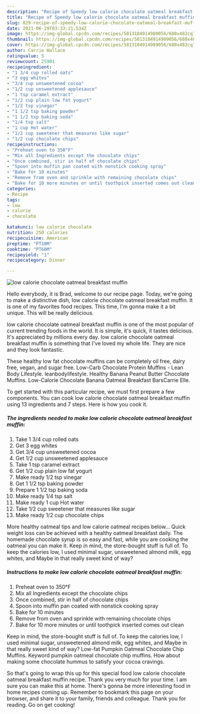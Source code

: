 ```yaml
---
description: "Recipe of Speedy low calorie chocolate oatmeal breakfast muffin"
title: "Recipe of Speedy low calorie chocolate oatmeal breakfast muffin"
slug: 829-recipe-of-speedy-low-calorie-chocolate-oatmeal-breakfast-muffin
date: 2021-06-29T03:33:21.534Z
image: https://img-global.cpcdn.com/recipes/5813104914989056/680x482cq70/low-calorie-chocolate-oatmeal-breakfast-muffin-recipe-main-photo.jpg
thumbnail: https://img-global.cpcdn.com/recipes/5813104914989056/680x482cq70/low-calorie-chocolate-oatmeal-breakfast-muffin-recipe-main-photo.jpg
cover: https://img-global.cpcdn.com/recipes/5813104914989056/680x482cq70/low-calorie-chocolate-oatmeal-breakfast-muffin-recipe-main-photo.jpg
author: Carrie Wallace
ratingvalue: 5
reviewcount: 25901
recipeingredient:
- "1 3/4 cup rolled oats"
- "3 egg whites"
- "3/4 cup unsweetened cocoa"
- "1/2 cup unsweetened applesauce"
- "1 tsp caramel extract"
- "1/2 cup plain low fat yogurt"
- "1/2 tsp vinegar"
- "1 1/2 tsp baking powder"
- "1 1/2 tsp baking soda"
- "1/4 tsp salt"
- "1 cup Hot water"
- "1/2 cup sweetener that measures like sugar"
- "1/2 cup chocolate chips"
recipeinstructions:
- "Preheat oven to 350°F"
- "Mix all Ingredients except the chocolate chips"
- "Once combined, stir in half of chocolate chips"
- "Spoon into muffin pan coated with nonstick cooking spray"
- "Bake for 10 minutes"
- "Remove from oven and sprinkle with remaining chocolate chips"
- "Bake for 10 more minutes or until toothpick inserted comes out clean"
categories:
- Recipe
tags:
- low
- calorie
- chocolate

katakunci: low calorie chocolate 
nutrition: 250 calories
recipecuisine: American
preptime: "PT10M"
cooktime: "PT60M"
recipeyield: "1"
recipecategory: Dinner

---
```



![low calorie chocolate oatmeal breakfast muffin](https://img-global.cpcdn.com/recipes/5813104914989056/680x482cq70/low-calorie-chocolate-oatmeal-breakfast-muffin-recipe-main-photo.jpg)

Hello everybody, it is Brad, welcome to our recipe page. Today, we're going to make a distinctive dish, low calorie chocolate oatmeal breakfast muffin. It is one of my favorites food recipes. This time, I'm gonna make it a bit unique. This will be really delicious.

low calorie chocolate oatmeal breakfast muffin is one of the most popular of current trending foods in the world. It is simple, it's quick, it tastes delicious. It's appreciated by millions every day. low calorie chocolate oatmeal breakfast muffin is something that I've loved my whole life. They are nice and they look fantastic.

These healthy low fat chocolate muffins can be completely oil free, dairy free, vegan, and sugar free. Low-Carb Chocolate Protein Muffins - Lean Body Lifestyle. leanbodylifestyle. Healthy Banana Peanut Butter Chocolate Muffins. Low-Calorie Chocolate Banana Oatmeal Breakfast BarsCarrie Elle.


To get started with this particular recipe, we must first prepare a few components. You can cook low calorie chocolate oatmeal breakfast muffin using 13 ingredients and 7 steps. Here is how you cook it.

<!--inarticleads1-->

##### The ingredients needed to make low calorie chocolate oatmeal breakfast muffin:

1. Take 1 3/4 cup rolled oats
1. Get 3 egg whites
1. Get 3/4 cup unsweetened cocoa
1. Get 1/2 cup unsweetened applesauce
1. Take 1 tsp caramel extract
1. Get 1/2 cup plain low fat yogurt
1. Make ready 1/2 tsp vinegar
1. Get 1 1/2 tsp baking powder
1. Prepare 1 1/2 tsp baking soda
1. Make ready 1/4 tsp salt
1. Make ready 1 cup Hot water
1. Take 1/2 cup sweetener that measures like sugar
1. Make ready 1/2 cup chocolate chips


More healthy oatmeal tips and low calorie oatmeal recipes below… Quick weight loss can be achieved with a healthy oatmeal breakfast daily. The homemade chocolate syrup is so easy and fast, while you are cooking the oatmeal you can make it. Keep in mind, the store-bought stuff is full of. To keep the calories low, I used minimal sugar, unsweetened almond milk, egg whites, and Maybe in that really sweet kind of way? 

<!--inarticleads2-->

##### Instructions to make low calorie chocolate oatmeal breakfast muffin:

1. Preheat oven to 350°F
1. Mix all Ingredients except the chocolate chips
1. Once combined, stir in half of chocolate chips
1. Spoon into muffin pan coated with nonstick cooking spray
1. Bake for 10 minutes
1. Remove from oven and sprinkle with remaining chocolate chips
1. Bake for 10 more minutes or until toothpick inserted comes out clean


Keep in mind, the store-bought stuff is full of. To keep the calories low, I used minimal sugar, unsweetened almond milk, egg whites, and Maybe in that really sweet kind of way? Low-fat Pumpkin Oatmeal Chocolate Chip Muffins. Keyword pumpkin oatmeal chocolate chip muffins. How about making some chocolate hummus to satisfy your cocoa cravings. 

So that's going to wrap this up for this special food low calorie chocolate oatmeal breakfast muffin recipe. Thank you very much for your time. I am sure you can make this at home. There's gonna be more interesting food in home recipes coming up. Remember to bookmark this page on your browser, and share it to your family, friends and colleague. Thank you for reading. Go on get cooking!
